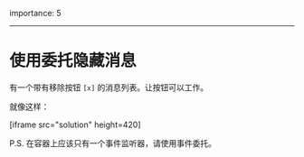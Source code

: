 importance: 5

---

# 使用委托隐藏消息

有一个带有移除按钮 `[x]` 的消息列表。让按钮可以工作。

就像这样：

[iframe src="solution" height=420]

P.S. 在容器上应该只有一个事件监听器，请使用事件委托。
